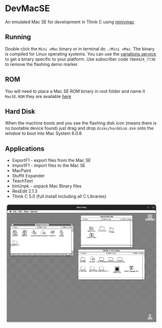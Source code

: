 # DevMacSE
An emulated Mac SE for development in Think C using [minivmac](https://www.gryphel.com/c/minivmac/)

## Running
Double click the `Mini vMac` binary or in terminal do `./Mini vMac`. The binary is compiled for Linux operating systems. You can use the [variations service](https://www.gryphel.com/c/minivmac/var_serv.html) to get a binary specific to your platform. Use subscriber code `7084424_7730` to remove the flashing demo marker.


## ROM
You will need to place a Mac SE ROM binary in root folder and name it `MacSE.ROM` they are available [here](https://www.macintoshrepository.org/7038-all-macintosh-roms-68k-ppc-)

## Hard Disk
When the machine boots and you see the flashing disk icon (means there is no bootable device found) just drag and drop `disks/harddisk.dsk` onto the window to boot into Mac System 6.0.8

## Applications
* ExportF1 - export files from the Mac SE
* ImportF1 - import files to the Mac SE
* MacPaint
* Stuffit Expander
* TeachText
* binUnpk - unpack Mac Binary files
* ResEdit 2.1.3
* Think C 5.0 (full install including all C Libraries)

![Get ready to code in C!](Desktop.png)